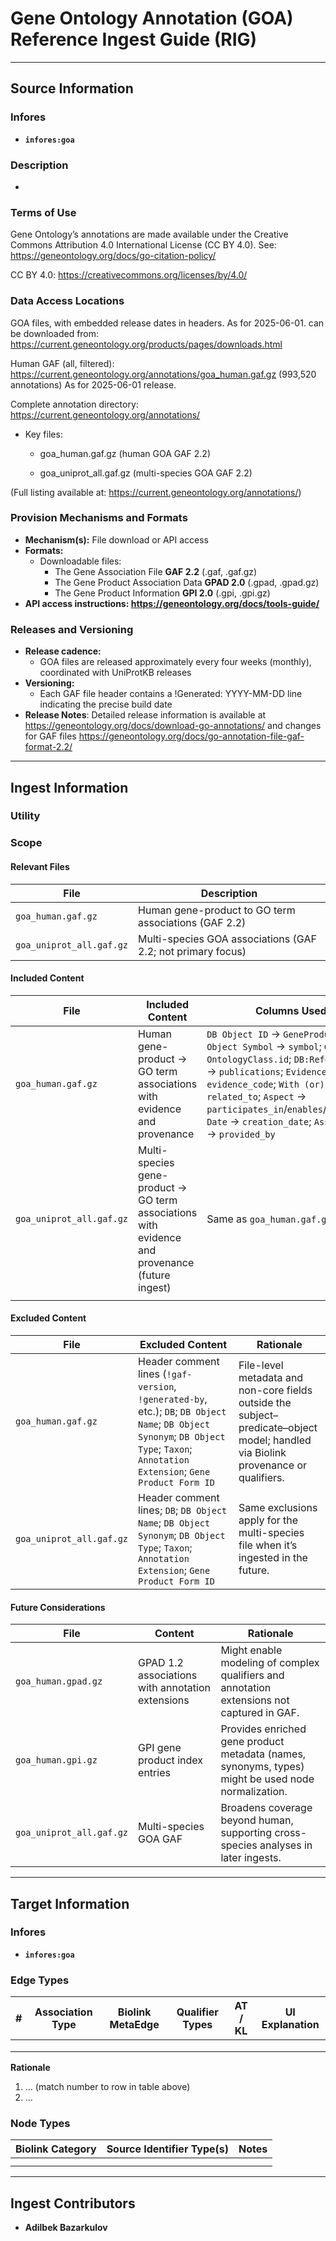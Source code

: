 # Gene Ontology Annotation (GOA) Reference Ingest Guide (RIG)

---

## Source Information


### Infores

* **`infores:goa`**

### Description

*

### Terms of Use

Gene Ontology’s annotations are made available under the Creative Commons Attribution 4.0 International License (CC BY 4.0). See: https://geneontology.org/docs/go-citation-policy/

CC BY 4.0: https://creativecommons.org/licenses/by/4.0/

### Data Access Locations

GOA files, with embedded release dates in headers. As for 2025-06-01. can be downloaded from: https://current.geneontology.org/products/pages/downloads.html

Human GAF (all, filtered):
https://current.geneontology.org/annotations/goa_human.gaf.gz (993,520 annotations) As for 2025-06-01 release.

Complete annotation directory:
https://current.geneontology.org/annotations/

- Key files:

    - goa_human.gaf.gz (human GOA GAF 2.2)

    - goa_uniprot_all.gaf.gz (multi-species GOA GAF 2.2)

(Full listing available at: https://current.geneontology.org/annotations/)

### Provision Mechanisms and Formats

* **Mechanism(s):** File download or API access
* **Formats:** 
    - Downloadable files:
        - The Gene Association File **GAF 2.2** (.gaf, .gaf.gz)
        - The Gene Product Association Data **GPAD 2.0** (.gpad, .gpad.gz)
        - The Gene Product Information **GPI 2.0** (.gpi, .gpi.gz)
* **API access instructions: https://geneontology.org/docs/tools-guide/**

### Releases and Versioning

* **Release cadence:**
    - GOA files are released approximately every four weeks (monthly), coordinated with UniProtKB releases 
* **Versioning:**
    - Each GAF file header contains a !Generated: YYYY-MM-DD line indicating the precise build date
* **Release Notes**: Detailed release information is available at https://geneontology.org/docs/download-go-annotations/ and changes for GAF files https://geneontology.org/docs/go-annotation-file-gaf-format-2.2/

---

## Ingest Information

### Utility

### Scope

#### Relevant Files

| File                     | Description                                                 |
| ------------------------ | ----------------------------------------------------------- |
| `goa_human.gaf.gz`       | Human gene-product to GO term associations (GAF 2.2)        |
| `goa_uniprot_all.gaf.gz` | Multi-species GOA associations (GAF 2.2; not primary focus) |

#### Included Content

| File                     | Included Content                                                                                | Columns Used                                                                                                                                                                                                                                                                                                                 |
| ------------------------ | ----------------------------------------------------------------------------------------------- | ---------------------------------------------------------------------------------------------------------------------------------------------------------------------------------------------------------------------------------------------------------------------------------------------------------------------------- |
| `goa_human.gaf.gz`       | Human gene-product -> GO term associations with evidence and provenance                         | `DB Object ID` -> `GeneProduct.id`; `DB Object Symbol` -> `symbol`; `GO ID` -> `OntologyClass.id`; `DB:Reference(s)` -> `publications`; `Evidence Code` -> `evidence_code`; `With (or) From` -> `related_to`; `Aspect` -> `participates_in`/`enables`/`occurs_in`; `Date` -> `creation_date`; `Assigned By` -> `provided_by` |
| `goa_uniprot_all.gaf.gz` | Multi-species gene-product -> GO term associations with evidence and provenance (future ingest) | Same as `goa_human.gaf.gz`                                                                                                                                                                                                                                                                                                   |
                                                                                                                                                                                                                                                                                                                |

#### Excluded Content

| File                     | Excluded Content                                                                                                                                                                     | Rationale                                                                                                                         |
| ------------------------ | ------------------------------------------------------------------------------------------------------------------------------------------------------------------------------------ | --------------------------------------------------------------------------------------------------------------------------------- |
| `goa_human.gaf.gz`       | Header comment lines (`!gaf-version`, `!generated-by`, etc.); `DB`; `DB Object Name`; `DB Object Synonym`; `DB Object Type`; `Taxon`; `Annotation Extension`; `Gene Product Form ID` | File-level metadata and non-core fields outside the subject–predicate–object model; handled via Biolink provenance or qualifiers. |
| `goa_uniprot_all.gaf.gz` | Header comment lines; `DB`; `DB Object Name`; `DB Object Synonym`; `DB Object Type`; `Taxon`; `Annotation Extension`; `Gene Product Form ID`                                         | Same exclusions apply for the multi-species file when it’s ingested in the future.                                                |

#### Future Considerations

| File                     | Content                                          | Rationale                                                                                       |
| ------------------------ | ------------------------------------------------ | ----------------------------------------------------------------------------------------------- |
| `goa_human.gpad.gz`      | GPAD 1.2 associations with annotation extensions | Might enable modeling of complex qualifiers and annotation extensions not captured in GAF.           |
| `goa_human.gpi.gz`       | GPI gene product index entries                   | Provides enriched gene product metadata (names, synonyms, types) might be used node normalization. |
| `goa_uniprot_all.gaf.gz` | Multi-species GOA GAF                            | Broadens coverage beyond human, supporting cross-species analyses in later ingests.             |

---

## Target Information

### Infores

* **`infores:goa`**

### Edge Types

| # | Association Type | Biolink MetaEdge | Qualifier Types | AT / KL | UI Explanation |
| - | ---------------- | ---------------- | --------------- | ------- | -------------- |
|   |                  |                  |                 |         |                |
|   |                  |                  |                 |         |                |
|   |                  |                  |                 |         |                |

**Rationale**

1. … (match number to row in table above)
2. …

### Node Types

| Biolink Category | Source Identifier Type(s) | Notes |
| ---------------- | ------------------------- | ----- |
|                  |                           |       |
|                  |                           |       |

---

## Ingest Contributors

* **Adilbek Bazarkulov**
